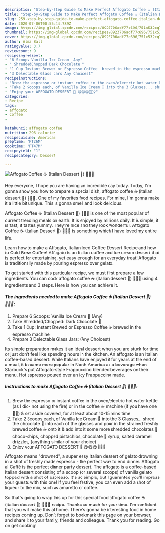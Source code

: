 ```yaml
---
description: "Step-by-Step Guide to Make Perfect Affogato Coffee ☕️ (Italian Dessert 🍨) 💁🏻‍♀️"
title: "Step-by-Step Guide to Make Perfect Affogato Coffee ☕️ (Italian Dessert 🍨) 💁🏻‍♀️"
slug: 259-step-by-step-guide-to-make-perfect-affogato-coffee-italian-dessert
date: 2020-07-06T00:55:44.789Z
image: https://img-global.cpcdn.com/recipes/8923706adf77c696/751x532cq70/affogato-coffee-☕️-italian-dessert-🍨-💁🏻♀️-recipe-main-photo.jpg
thumbnail: https://img-global.cpcdn.com/recipes/8923706adf77c696/751x532cq70/affogato-coffee-☕️-italian-dessert-🍨-💁🏻♀️-recipe-main-photo.jpg
cover: https://img-global.cpcdn.com/recipes/8923706adf77c696/751x532cq70/affogato-coffee-☕️-italian-dessert-🍨-💁🏻♀️-recipe-main-photo.jpg
author: Alma Ball
ratingvalue: 3.7
reviewcount: 9
recipeingredient:
- "6 Scoops Vanilla Ice Cream  Any"
- " ShreddedChopped Dark Chocolate "
- "1 Cup Instant Brewed or Espresso Coffee  brewed in the espresso machine"
- "3 Delectable Glass Jars Any Choicest"
recipeinstructions:
- "Brew the espresso or instant coffee in the oven/electric hot water kettle (as I did- not using the fire) or in the coffee ☕️ machine (if you have one ☝🏻) &amp; set aside covered, for at least about 10-15 mins time"
- "Take 2 Scoops each, of Vanilla Ice Cream 🍦 into the 3 Glasses... shred the chocolate 🍫 into each of the glasses and pour in the strained freshly brewed coffee ☕️ onto it &amp; add into it some more shredded chocolates 🍫 choco-chips, chopped pistachios, chocolate 🍫 syrup, salted caramel drizzles, (anything similar of your choice)"
- "Enjoy your AFFOGATO DESSERT 🍨 😋😋😋💁🏻‍♀️"
categories:
- Recipe
tags:
- affogato
- coffee
- 

katakunci: affogato coffee  
nutrition: 296 calories
recipecuisine: American
preptime: "PT26M"
cooktime: "PT47M"
recipeyield: "1"
recipecategory: Dessert

---
```



![Affogato Coffee ☕️ (Italian Dessert 🍨) 💁🏻‍♀️](https://img-global.cpcdn.com/recipes/8923706adf77c696/751x532cq70/affogato-coffee-☕️-italian-dessert-🍨-💁🏻♀️-recipe-main-photo.jpg)

Hey everyone, I hope you are having an incredible day today. Today, I'm gonna show you how to prepare a special dish, affogato coffee ☕️ (italian dessert 🍨) 💁🏻‍♀️. One of my favorites food recipes. For mine, I'm gonna make it a little bit unique. This is gonna smell and look delicious.

Affogato Coffee ☕️ (Italian Dessert 🍨) 💁🏻‍♀️ is one of the most popular of current trending meals on earth. It is enjoyed by millions daily. It is simple, it is fast, it tastes yummy. They're nice and they look wonderful. Affogato Coffee ☕️ (Italian Dessert 🍨) 💁🏻‍♀️ is something which I have loved my entire life.

Learn how to make a Affogato, Italian Iced Coffee Dessert Recipe and how to Cold Brew Coffee! Affogato is an Italian coffee and ice cream dessert that is perfect for entertaining, yet easy enough for an everyday treat! Affogato is traditionally made by pouring espresso over gelato.


To get started with this particular recipe, we must first prepare a few ingredients. You can cook affogato coffee ☕️ (italian dessert 🍨) 💁🏻‍♀️ using 4 ingredients and 3 steps. Here is how you can achieve it.

<!--inarticleads1-->

##### The ingredients needed to make Affogato Coffee ☕️ (Italian Dessert 🍨) 💁🏻‍♀️:

1. Prepare 6 Scoops: Vanilla Ice Cream 🍨 (Any)
1. Take  Shredded/Chopped: Dark Chocolate 🍫
1. Take 1 Cup: Instant Brewed or Espresso Coffee ☕️ brewed in the espresso machine
1. Prepare 3 Delectable Glass Jars: (Any Choicest)


Its simple preparation makes it an ideal dessert when you are stuck for time or just don&#39;t feel like spending hours in the kitchen. An affogato is an Italian coffee-based dessert. While Italians have enjoyed it for years at the end of a meal, it became more popular in North America as a beverage when Starbuck&#39;s put Affogato-style Frappuccino blended beverages on their menu. Hot espresso poured over an icy Frappuccino made. 

<!--inarticleads2-->

##### Instructions to make Affogato Coffee ☕️ (Italian Dessert 🍨) 💁🏻‍♀️:

1. Brew the espresso or instant coffee in the oven/electric hot water kettle (as I did- not using the fire) or in the coffee ☕️ machine (if you have one ☝🏻) &amp; set aside covered, for at least about 10-15 mins time
1. Take 2 Scoops each, of Vanilla Ice Cream 🍦 into the 3 Glasses... shred the chocolate 🍫 into each of the glasses and pour in the strained freshly brewed coffee ☕️ onto it &amp; add into it some more shredded chocolates 🍫 choco-chips, chopped pistachios, chocolate 🍫 syrup, salted caramel drizzles, (anything similar of your choice)
1. Enjoy your AFFOGATO DESSERT 🍨 😋😋😋💁🏻‍♀️


Affogato means &#34;drowned&#34;, a super easy Italian dessert of gelato drowning in a shot of freshly made espresso - the perfect way to end dinner. Affogato al Caffè is the perfect dinner party dessert. The affogato is a coffee-based Italian dessert consisting of a scoop (or several scoops) of vanilla gelato topped with a shot of espresso. It&#39;s so simple, but I guarantee you&#39;ll impress your guests with this one! If you feel festive, you can even add a shot of liqueur to the mix, such as amaretto or coffee. 

So that's going to wrap this up for this special food affogato coffee ☕️ (italian dessert 🍨) 💁🏻‍♀️ recipe. Thanks so much for your time. I'm confident that you will make this at home. There's gonna be interesting food in home recipes coming up. Don't forget to bookmark this page on your browser, and share it to your family, friends and colleague. Thank you for reading. Go on get cooking!
